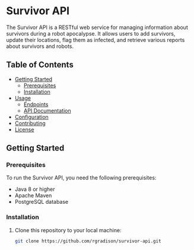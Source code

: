 # Survivor API

The Survivor API is a RESTful web service for managing information about survivors during a robot apocalypse. It allows users to add survivors, update their locations, flag them as infected, and retrieve various reports about survivors and robots.

## Table of Contents
- [Getting Started](#getting-started)
    - [Prerequisites](#prerequisites)
    - [Installation](#installation)
- [Usage](#usage)
    - [Endpoints](#endpoints)
    - [API Documentation](#api-documentation)
- [Configuration](#configuration)
- [Contributing](#contributing)
- [License](#license)

## Getting Started

### Prerequisites

To run the Survivor API, you need the following prerequisites:
- Java 8 or higher
- Apache Maven
- PostgreSQL database

### Installation

1. Clone this repository to your local machine:

   ```bash
   git clone https://github.com/rgradison/survivor-api.git